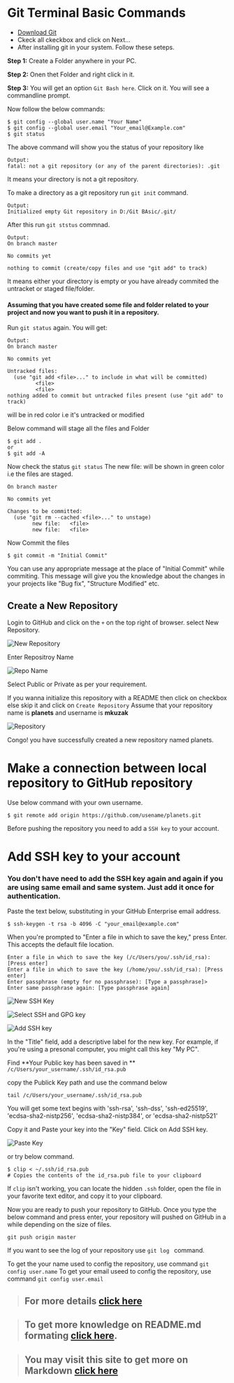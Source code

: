 # Git Terminal Basic Commands
- [Download Git](https://git-scm.com/download/win)
- Ckeck all ckeckbox and click on Next...
- After installing git in your system. Follow these seteps.

**Step 1:**  Create a Folder anywhere in your PC. 

**Step 2:**  Onen thet Folder and right click in it.

**Step 3:**  You will get an option ```Git Bash here```. Click on it. You will see a commandline prompt.

Now follow the below commands:

```
$ git config --global user.name "Your Name"
$ git config --global user.email "Your_email@Example.com"
$ git status
```
The above command will show you the status of your repository like 
```
Output:
fatal: not a git repository (or any of the parent directories): .git
```
It means your directory is not a git repository.

To make a directory as a git repository run ```git init``` command.
```
Output:
Initialized empty Git repository in D:/Git BAsic/.git/
```
After this run ```git ststus``` commnad.
```
Output:
On branch master

No commits yet

nothing to commit (create/copy files and use "git add" to track)
```
It means either your directory is empty or you have already commited the untracket or staged file/folder.

#### Assuming that you have created some file and folder related to your project and now you want to push it in a repository.
Run ``` git status ``` again. You will get:
```
Output:
On branch master

No commits yet

Untracked files:
  (use "git add <file>..." to include in what will be committed)
         <file>
         <file>
nothing added to commit but untracked files present (use "git add" to track)
```

<file> will be in red color i.e it's untracked or modified
  
  
Below command will stage all the files and  Folder
```
$ git add .
or
$ git add -A
```

Now check the status ```git status``` The new file: <file> will be shown in green color i.e the files are staged.
  
```
On branch master

No commits yet

Changes to be committed:
  (use "git rm --cached <file>..." to unstage)
        new file:   <file>
        new file:   <file>
```
  
Now Commit the files
```
$ git commit -m "Initial Commit"
```
You can use any appropriate message at the place of "Initial Commit" while commiting. This message will give you the knowledge about the changes in your projects like "Bug fix", "Structure Modified" etc. 

## Create a New Repository
Login to GitHub and click on the ``` + ``` on the top right of browser. select New Repository.

![New Repository](https://help.github.com/assets/images/help/repository/repo-create.png)

Enter Repositroy Name

![Repo Name](https://help.github.com/assets/images/help/repository/create-repository-owner.png)

Select Public or Private as per your requirement. 

If you wanna initialize this repository with a README then click on checkbox else skip it and click on ``` Create Repository ```
Assume that your repository name is **planets** and username is **mkuzak**

![Repository](https://swcarpentry.github.io/git-novice/fig/github-create-repo-03.png)

Congo! you have successfully created a new repository named planets.

# Make a connection between local repository to GitHub repository 
Use below command with your own username.
```
$ git remote add origin https://github.com/usename/planets.git
```

Before pushing the repository you need to add a ```SSH key``` to your account.

# Add SSH key to your account
### You don't have need to add the SSH key again and again if you are using same email and same system. Just add it once for authentication.

Paste the text below, substituting in your GitHub Enterprise email address.
```
$ ssh-keygen -t rsa -b 4096 -C "your_email@example.com"
```
When you're prompted to "Enter a file in which to save the key," press Enter. This accepts the default file location.
```
Enter a file in which to save the key (/c/Users/you/.ssh/id_rsa):[Press enter]
Enter a file in which to save the key (/home/you/.ssh/id_rsa): [Press enter]
Enter passphrase (empty for no passphrase): [Type a passphrase]> 
Enter same passphrase again: [Type passphrase again]
```
![New SSH Key](https://github-images.s3.amazonaws.com/enterprise/2.15/assets/images/help/settings/userbar-account-settings.png)

![Select SSH and GPG key](https://github-images.s3.amazonaws.com/enterprise/2.15/assets/images/help/settings/settings-sidebar-ssh-keys.png)

![Add SSH key](https://github-images.s3.amazonaws.com/enterprise/2.15/assets/images/help/settings/ssh-add-ssh-key.png)

In the "Title" field, add a descriptive label for the new key. For example, if you're using a presonal computer, you might call this key "My PC".

Find **Your Public key has been saved in ** ```/c/Users/your_username/.ssh/id_rsa.pub```

copy the Publick Key path and use the command below
```
tail /c/Users/your_username/.ssh/id_rsa.pub
```
You will get some text begins with 'ssh-rsa', 'ssh-dss', 'ssh-ed25519', 'ecdsa-sha2-nistp256', 'ecdsa-sha2-nistp384', or 'ecdsa-sha2-nistp521'

Copy it and Paste your key into the "Key" field. Click on Add SSH key.

![Paste Key](https://github-images.s3.amazonaws.com/enterprise/2.15/assets/images/help/settings/ssh-key-paste.png)

or try below command.
```
$ clip < ~/.ssh/id_rsa.pub
# Copies the contents of the id_rsa.pub file to your clipboard
```
If ``` clip ``` isn't working, you can locate the hidden ```.ssh``` folder, open the file in your favorite text editor, and copy it to your clipboard.


Now you are ready to push your repository to GitHub. Once you type the below command and press enter, your repository will pushed on GitHub in a while depending on the size of files.
```
git push origin master
```
If you want to see the log of your repository use ```git log ``` command.

To get the your name used to config the repository, use command ```git config user.name```
To get your email useed to config the repository, use command ```git config user.email```

> ## For more details [click here](https://git-scm.com/docs/gittutorial)

> ## To get more knowledge on README.md formating [click here](https://guides.github.com/features/mastering-markdown/). 

> ## You may visit this site to get more on Markdown [click here](https://medium.com/swlh/how-to-make-the-perfect-readme-md-on-github-92ed5771c061)

